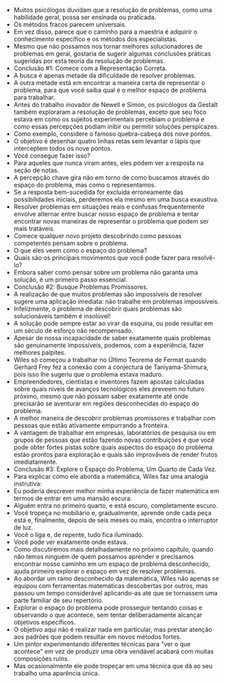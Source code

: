 - Muitos psicólogos duvidam que a resolução de problemas, como uma habilidade geral, possa ser ensinada ou praticada.
- Os métodos fracos parecem universais.
- Em vez disso, parece que o caminho para a maestria é adquirir o conhecimento específico e os métodos dos especialistas.
- Mesmo que não possamos nos tornar melhores solucionadores de problemas em geral, gostaria de sugerir algumas conclusões práticas sugeridas por esta teoria da resolução de problemas.
- Conclusão #1: Comece com a Representação Correta.
- A busca é apenas metade da dificuldade de resolver problemas.
- A outra metade está em encontrar a maneira certa de representar o problema, para que você saiba qual é o melhor espaço de problema para trabalhar.
- Antes do trabalho inovador de Newell e Simon, os psicólogos da Gestalt também exploraram a resolução de problemas, exceto que seu foco estava em como os sujeitos experimentais percebiam o problema e como essas percepções podiam inibir ou permitir soluções perspicazes.
- Como exemplo, considere o famoso quebra-cabeça dos nove pontos.
- O objetivo é desenhar quatro linhas retas sem levantar o lápis que interceptem todos os nove pontos.
- Você consegue fazer isso?
- Para aqueles que nunca viram antes, eles podem ver a resposta na seção de notas.
- A percepção chave gira não em torno de como buscamos através do espaço do problema, mas como o representamos.
- Se a resposta bem-sucedida for excluída erroneamente das possibilidades iniciais, perderemos ela mesmo em uma busca exaustiva.
- Resolver problemas em situações reais e confusas frequentemente envolve alternar entre buscar nosso espaço de problema e tentar encontrar novas maneiras de representar o problema que podem ser mais tratáveis.
- Comece qualquer novo projeto descobrindo como pessoas competentes pensam sobre o problema.
- O que eles veem como o espaço do problema?
- Quais são os principais movimentos que você pode fazer para resolvê-lo?
- Embora saber como pensar sobre um problema não garanta uma solução, é um primeiro passo essencial.
- Conclusão #2: Busque Problemas Promissores.
- A realização de que muitos problemas são impossíveis de resolver sugere uma aplicação imediata: não trabalhe em problemas impossíveis.
- Infelizmente, o problema de descobrir quais problemas são solucionáveis também é insolúvel!
- A solução pode sempre estar ao virar da esquina, ou pode resultar em um século de esforço não recompensado.
- Apesar de nossa incapacidade de saber exatamente quais problemas são genuinamente impossíveis, podemos, com a experiência, fazer melhores palpites.
- Wiles só começou a trabalhar no Último Teorema de Fermat quando Gerhard Frey fez a conexão com a conjectura de Taniyama-Shimura, pois isso lhe sugeriu que o problema estava maduro.
- Empreendedores, cientistas e inventores fazem apostas calculadas sobre quais níveis de avanços tecnológicos eles preveem no futuro próximo, mesmo que não possam saber exatamente até onde precisarão se aventurar em regiões desconhecidas do espaço do problema.
- A melhor maneira de descobrir problemas promissores é trabalhar com pessoas que estão ativamente empurrando a fronteira.
- A vantagem de trabalhar em empresas, laboratórios de pesquisa ou em grupos de pessoas que estão fazendo novas contribuições é que você pode obter fortes pistas sobre quais aspectos do espaço do problema estão prontos para exploração e quais são improváveis de render frutos imediatamente.
- Conclusão #3: Explore o Espaço do Problema, Um Quarto de Cada Vez.
- Para explicar como ele aborda a matemática, Wiles faz uma analogia instrutiva:
- Eu poderia descrever melhor minha experiência de fazer matemática em termos de entrar em uma mansão escura.
- Alguém entra no primeiro quarto, e está escuro, completamente escuro.
- Você tropeça no mobiliário e, gradualmente, aprende onde cada peça está e, finalmente, depois de seis meses ou mais, encontra o interruptor de luz.
- Você o liga e, de repente, tudo fica iluminado.
- Você pode ver exatamente onde estava.
- Como discutiremos mais detalhadamente no próximo capítulo, quando não temos ninguém de quem possamos aprender e precisamos encontrar nosso caminho em um espaço de problema desconhecido, ajuda primeiro explorar o espaço em vez de resolver problemas.
- Ao abordar um ramo desconhecido da matemática, Wiles não apenas se equipou com ferramentas matemáticas descobertas por outros, mas passou um tempo considerável aplicando-as até que se tornassem uma parte familiar de seu repertório.
- Explorar o espaço do problema pode prosseguir tentando coisas e observando o que acontece, sem tentar deliberadamente alcançar objetivos específicos.
- O objetivo aqui não é realizar nada em particular, mas prestar atenção aos padrões que podem resultar em novos métodos fortes.
- Um pintor experimentando diferentes técnicas para "ver o que acontece" em vez de produzir uma obra vendável acabará com muitas composições ruins.
- Mas ocasionalmente ele pode tropeçar em uma técnica que dá ao seu trabalho uma aparência única.